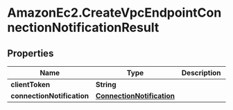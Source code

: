 # AmazonEc2.CreateVpcEndpointConnectionNotificationResult

## Properties

Name | Type | Description | Notes
------------ | ------------- | ------------- | -------------
**clientToken** | **String** |  | [optional] 
**connectionNotification** | [**ConnectionNotification**](ConnectionNotification.md) |  | [optional] 



